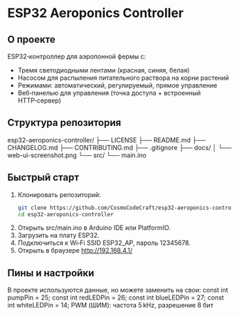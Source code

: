 # ESP32 Aeroponics Controller

## О проекте
ESP32‑контроллер для аэропонной фермы с:
- Тремя светодиодными лентами (красная, синяя, белая)
- Насосом для распыления питательного раствора на корни растений
- Режимами: автоматический, регулируемый, прямое управление
- Веб‑панелью для управления (точка доступа + встроенный HTTP‑сервер)

## Структура репозитория
esp32-aeroponics-controller/
├── LICENSE
├── README.md
├── CHANGELOG.md
├── CONTRIBUTING.md
├── .gitignore
├── docs/
│   └── web-ui-screenshot.png
└── src/
└── main.ino

## Быстрый старт
1. Клонировать репозиторий:
   ```bash
   git clone https://github.com/CosmoCodeCraft/esp32-aeroponics-controller.git
   cd esp32-aeroponics-controller
2. Открыть src/main.ino в Arduino IDE или PlatformIO.
3. Загрузить на плату ESP32.
4. Подключиться к Wi‑Fi SSID ESP32_AP, пароль 12345678.
5. Открыть в браузере http://192.168.4.1/

## Пины и настройки
В проекте используются данные, но можете заменить на свои:
const int pumpPin      = 25;
const int redLEDPin    = 26;
const int blueLEDPin   = 27;
const int whiteLEDPin  = 14;
PWM (ШИМ): частота 5 kHz, разрешение 8 бит

